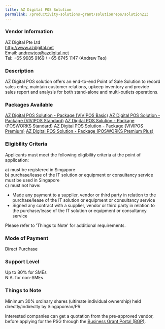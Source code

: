 ```yaml
---
title: AZ Digital POS Solution
permalink: /productivity-solutions-grant/solutionrepo/solution213
---
```


### Vendor Information
AZ Digital Pte Ltd<br>http://www.azdigital.net<br>Email: andrewteo@azdigital.net<br>Tel: +65 9685 9169 / +65 6745 1147 (Andrew Teo)

### Description

AZ Digital POS solution offers an end-to-end Point of Sale Solution to record sales entry, maintain customer relations, upkeep inventory and provide sales report and analysis for both stand-alone and multi-outlets operations. 

### Packages Available

<a href='https://www.gobusiness.gov.sg/images/psg/Desensitised_AZ_Digital_Annex 3_CR_wef_8May2020_Part_1.pdf' target='_blank'>AZ Digital POS Solution - Package (VIVIPOS Basic)</a>
<a href='https://www.gobusiness.gov.sg/images/psg/Desensitised_AZ_Digital_Annex 3_CR_wef_8May2020_Part_2.pdf' target='_blank'>AZ Digital POS Solution - Package (VIVIPOS Standard)</a>
<a href='https://www.gobusiness.gov.sg/images/psg/Desensitised_AZ_Digital_Annex 3_CR_wef_8May2020_Part_3.pdf' target='_blank'>AZ Digital POS Solution - Package (POSWORKS Standard)</a>
<a href='https://www.gobusiness.gov.sg/images/psg/Desensitised_AZ_Digital_Annex 3_CR_wef_8May2020_Part_4.pdf' target='_blank'>AZ Digital POS Solution - Package (VIVIPOS Premium)</a>
<a href='https://www.gobusiness.gov.sg/images/psg/Desensitised_AZ_Digital_Annex 3_CR_wef_8May2020_Part_5.pdf' target='_blank'>AZ Digital POS Solution - Package (POSWORKS Premium Plus)</a>

### Eligibility Criteria

Applicants must meet the following eligibility criteria at the point of application:

a) must be registered in Singapore <br>
b) purchase/lease of the IT solution or equipment or consultancy service must be used in Singapore <br>
c) must not have:
- Made any payment to a supplier, vendor or third party in relation to the purchase/lease of the IT solution or equipment or consultancy service
- Signed any contract with a supplier, vendor or third party in relation to the purchase/lease of the IT solution or equipment or consultancy service

Please refer to 'Things to Note' for additional requirements.

### Mode of Payment
Direct Purchase

### Support Level
Up to 80% for SMEs <br>
N.A. for non-SMEs

### Things to Note
Minimum 30% ordinary shares (ultimate individual ownership) held directly/indirectly by Singaporean/PR

Interested companies can get a quotation from the pre-approved vendor, before applying for the PSG through the <a target='_blank' href='https://www.businessgrants.gov.sg/'>Business Grant Portal (BGP)</a>.
